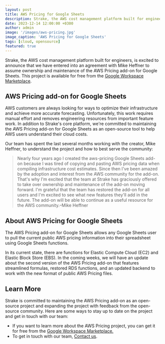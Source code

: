 ```yaml
---
layout: post
title: AWS Pricing for Google Sheets
description: Strake, the AWS cost management platform built for engineers, is excited to announce that we have entered into an agreement with Mike Heffner to assume ownership and maintenance of the AWS Pricing add-on for Google Sheets.
date: 2023-12-14 12:00:00 +0300
author: admin
image: '/images/aws-pricing.jpg'
image_caption: 'AWS Pricing for Google Sheets'
tags: [cloud, opensource]
featured: true
---
```

Strake, the AWS cost management platform built for engineers, is excited to announce that we have entered into an agreement with Mike Heffner to assume ownership and maintenance of the AWS Pricing add-on for Google Sheets. This project is available for free from the [Google Workspace Marketplace](https://workspace.google.com/marketplace/app/aws_pricing_by_strake/378787760903).

## **AWS Pricing add-on for Google Sheets**

AWS customers are always looking for ways to optimize their infrastructure and achieve more accurate forecasting. Unfortunately, this work requires manual effort and removes engineering resources from important feature work. In addition to Strake's core platform, we're committed to maintaining the AWS Pricing add-on for Google Sheets as an open-source tool to help AWS users understand their cloud costs.

Our team has spent the last several months working with the creator, Mike Heffner, to understand the project and how to best serve the community:

> Nearly four years ago I created the aws-pricing Google Sheets add-on because I was tired of copying and pasting AWS pricing data when compiling infrastructure cost estimates. Since then I've been amazed by the adoption and interest from the AWS community for the add-on. That's why I'm excited that the team at Strake has graciously offered to take over ownership and maintenance of the add-on moving forward. I'm grateful that the team has restored the add-on for all users and I'm excited to see what new features they'll add in the future. The add-on will be able to continue as a useful resource for the AWS community.‍–Mike Heffner
> 

## **About AWS Pricing for Google Sheets**

The AWS Pricing add-on for Google Sheets allows any Google Sheets user to pull the current public AWS pricing information into their spreadsheet using Google Sheets functions.

In its current state, there are functions for Elastic Compute Cloud (EC2) and Elastic Block Store (EBS). In the coming weeks, we will have an update about the second version of the AWS Pricing add-on that features streamlined formulas, restored RDS functions, and an updated backend to work with the new format of public AWS Pricing files.

## **Learn More**

Strake is committed to maintaining the AWS Pricing add-on as an open-source project and expanding the project with feedback from the open-source community. Here are some ways to stay up to date on the project and get in touch with our team:

- If you want to learn more about the AWS Pricing project, you can get it for free from the [Google Workspace Marketplace.](https://workspace.google.com/marketplace/app/aws_pricing_by_strake/378787760903)
- To get in touch with our team, [Contact us](https://eightlake.com/contact/).